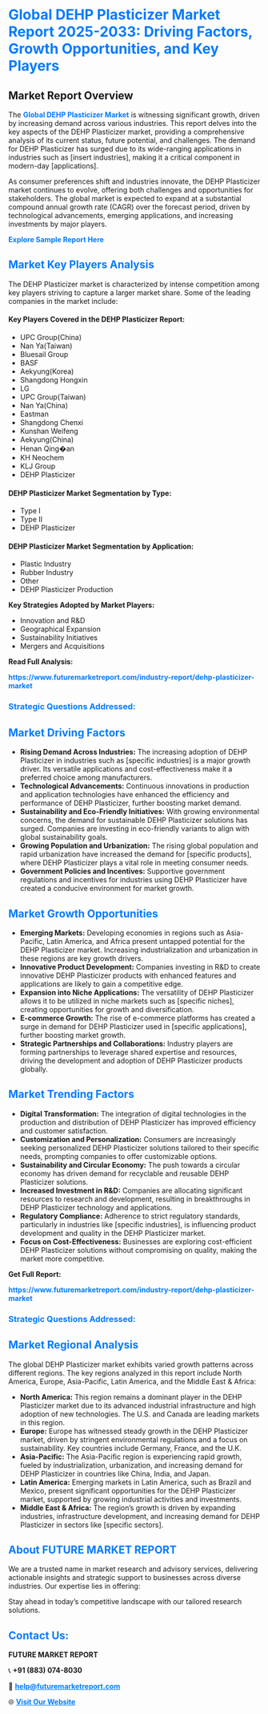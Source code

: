 <h1 style="color: #007BFF;">Global DEHP Plasticizer Market Report 2025-2033: Driving Factors, Growth Opportunities, and Key Players</h1>

<section id="overview">
<h2>Market Report Overview</h2>
<p>The <a href="https://www.futuremarketreport.com/industry-report/dehp-plasticizer-market" style="color: #007BFF; text-decoration: none;"><strong>Global DEHP Plasticizer Market</strong></a> is witnessing significant growth, driven by increasing demand across various industries. This report delves into the key aspects of the DEHP Plasticizer market, providing a comprehensive analysis of its current status, future potential, and challenges. The demand for DEHP Plasticizer has surged due to its wide-ranging applications in industries such as [insert industries], making it a critical component in modern-day [applications].</p>
<p>As consumer preferences shift and industries innovate, the DEHP Plasticizer market continues to evolve, offering both challenges and opportunities for stakeholders. The global market is expected to expand at a substantial compound annual growth rate (CAGR) over the forecast period, driven by technological advancements, emerging applications, and increasing investments by major players.</p>
</section>

<section id="overview">
<p><a href="https://www.futuremarketreport.com/request-sample/reportId=108522" style="color: #007BFF; text-decoration: none;"><strong>Explore Sample Report Here</strong></a></p>
</section>

<section id="key-players">
<h2 style="color: #007BFF;">Market Key Players Analysis</h2>
<p>The DEHP Plasticizer market is characterized by intense competition among key players striving to capture a larger market share. Some of the leading companies in the market include:</p>
<h4>Key Players Covered in the DEHP Plasticizer Report:</h4>
<ul><li>UPC Group(China)</li><li>Nan Ya(Taiwan)</li><li>Bluesail Group</li><li>BASF</li><li>Aekyung(Korea)</li><li>Shangdong Hongxin</li><li>LG</li><li>UPC Group(Taiwan)</li><li>Nan Ya(China)</li><li>Eastman</li><li>Shangdong Chenxi</li><li>Kunshan Weifeng</li><li>Aekyung(China)</li><li>Henan Qing�an</li><li>KH Neochem</li><li>KLJ Group</li><li>DEHP Plasticizer</li></ul>
<h4>DEHP Plasticizer Market Segmentation by Type:</h4>
<ul><li>Type I</li><li>Type II</li><li>DEHP Plasticizer</li></ul>

<h4>DEHP Plasticizer Market Segmentation by Application:</h4>
<ul><li>Plastic Industry</li><li>Rubber Industry</li><li>Other</li><li>DEHP Plasticizer Production</li></ul>
<p><strong>Key Strategies Adopted by Market Players:</strong></p>
<ul>
<li>Innovation and R&D</li>
<li>Geographical Expansion</li>
<li>Sustainability Initiatives</li>
<li>Mergers and Acquisitions</li>
</ul>
</section>

<section>
<p><strong>Read Full Analysis: </strong></p><a href="https://www.futuremarketreport.com/industry-report/dehp-plasticizer-market" style="color: #007BFF; text-decoration: none;"><strong>https://www.futuremarketreport.com/industry-report/dehp-plasticizer-market</strong></a>
<h3 style="color: #007BFF;">Strategic Questions Addressed:</h3>
</section>

<section id="driving-factors">
<h2 style="color: #007BFF;">Market Driving Factors</h2>
<ul>
<li><strong>Rising Demand Across Industries:</strong> The increasing adoption of DEHP Plasticizer in industries such as [specific industries] is a major growth driver. Its versatile applications and cost-effectiveness make it a preferred choice among manufacturers.</li>
<li><strong>Technological Advancements:</strong> Continuous innovations in production and application technologies have enhanced the efficiency and performance of DEHP Plasticizer, further boosting market demand.</li>
<li><strong>Sustainability and Eco-Friendly Initiatives:</strong> With growing environmental concerns, the demand for sustainable DEHP Plasticizer solutions has surged. Companies are investing in eco-friendly variants to align with global sustainability goals.</li>
<li><strong>Growing Population and Urbanization:</strong> The rising global population and rapid urbanization have increased the demand for [specific products], where DEHP Plasticizer plays a vital role in meeting consumer needs.</li>
<li><strong>Government Policies and Incentives:</strong> Supportive government regulations and incentives for industries using DEHP Plasticizer have created a conducive environment for market growth.</li>
</ul>
</section>

<section id="growth-opportunities">
<h2 style="color: #007BFF;">Market Growth Opportunities</h2>
<ul>
<li><strong>Emerging Markets:</strong> Developing economies in regions such as Asia-Pacific, Latin America, and Africa present untapped potential for the DEHP Plasticizer market. Increasing industrialization and urbanization in these regions are key growth drivers.</li>
<li><strong>Innovative Product Development:</strong> Companies investing in R&D to create innovative DEHP Plasticizer products with enhanced features and applications are likely to gain a competitive edge.</li>
<li><strong>Expansion into Niche Applications:</strong> The versatility of DEHP Plasticizer allows it to be utilized in niche markets such as [specific niches], creating opportunities for growth and diversification.</li>
<li><strong>E-commerce Growth:</strong> The rise of e-commerce platforms has created a surge in demand for DEHP Plasticizer used in [specific applications], further boosting market growth.</li>
<li><strong>Strategic Partnerships and Collaborations:</strong> Industry players are forming partnerships to leverage shared expertise and resources, driving the development and adoption of DEHP Plasticizer products globally.</li>
</ul>
</section>

<section id="trending-factors">
<h2 style="color: #007BFF;">Market Trending Factors</h2>
<ul>
<li><strong>Digital Transformation:</strong> The integration of digital technologies in the production and distribution of DEHP Plasticizer has improved efficiency and customer satisfaction.</li>
<li><strong>Customization and Personalization:</strong> Consumers are increasingly seeking personalized DEHP Plasticizer solutions tailored to their specific needs, prompting companies to offer customizable options.</li>
<li><strong>Sustainability and Circular Economy:</strong> The push towards a circular economy has driven demand for recyclable and reusable DEHP Plasticizer solutions.</li>
<li><strong>Increased Investment in R&D:</strong> Companies are allocating significant resources to research and development, resulting in breakthroughs in DEHP Plasticizer technology and applications.</li>
<li><strong>Regulatory Compliance:</strong> Adherence to strict regulatory standards, particularly in industries like [specific industries], is influencing product development and quality in the DEHP Plasticizer market.</li>
<li><strong>Focus on Cost-Effectiveness:</strong> Businesses are exploring cost-efficient DEHP Plasticizer solutions without compromising on quality, making the market more competitive.</li>
</ul>
</section>

<section>
<p><strong>Get Full Report: </strong></p><a href="https://www.futuremarketreport.com/industry-report/dehp-plasticizer-market" style="color: #007BFF; text-decoration: none;"><strong>https://www.futuremarketreport.com/industry-report/dehp-plasticizer-market</strong></a>
<h3 style="color: #007BFF;">Strategic Questions Addressed:</h3>
</section>


<section id="regional-analysis">
<h2 style="color: #007BFF;">Market Regional Analysis</h2>
<p>The global DEHP Plasticizer market exhibits varied growth patterns across different regions. The key regions analyzed in this report include North America, Europe, Asia-Pacific, Latin America, and the Middle East & Africa:</p>
<ul>
<li><strong>North America:</strong> This region remains a dominant player in the DEHP Plasticizer market due to its advanced industrial infrastructure and high adoption of new technologies. The U.S. and Canada are leading markets in this region.</li>
<li><strong>Europe:</strong> Europe has witnessed steady growth in the DEHP Plasticizer market, driven by stringent environmental regulations and a focus on sustainability. Key countries include Germany, France, and the U.K.</li>
<li><strong>Asia-Pacific:</strong> The Asia-Pacific region is experiencing rapid growth, fueled by industrialization, urbanization, and increasing demand for DEHP Plasticizer in countries like China, India, and Japan.</li>
<li><strong>Latin America:</strong> Emerging markets in Latin America, such as Brazil and Mexico, present significant opportunities for the DEHP Plasticizer market, supported by growing industrial activities and investments.</li>
<li><strong>Middle East & Africa:</strong> The region’s growth is driven by expanding industries, infrastructure development, and increasing demand for DEHP Plasticizer in sectors like [specific sectors].</li>
</ul>
</section>

<footer>
<h2 style="color: #007BFF;">About FUTURE MARKET REPORT</h2>
<p>We are a trusted name in market research and advisory services, delivering actionable insights and strategic support to businesses across diverse industries. Our expertise lies in offering:</p>

<p>Stay ahead in today’s competitive landscape with our tailored research solutions.</p>

<h2 style="color: #007BFF;">Contact Us:</h2>
<p><strong>FUTURE MARKET REPORT</strong></p>
<p>📞 <strong>+91 (883) 074-8030</strong></p>
<p>📧 <strong><a href="mailto:help@futuremarketreport.com" style="color: #007BFF;">help@futuremarketreport.com</a></strong></p>
<p>🌐 <strong><a href="https://www.futuremarketreport.com/" style="color: #007BFF;">Visit Our Website</a></strong></p>
</footer>